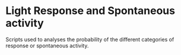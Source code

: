 # Light Response and Spontaneous activity

Scripts used to analyses the probability of the different categories of response or spontaneous activity.
